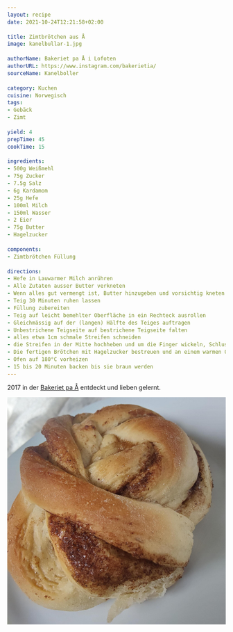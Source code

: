 ```yaml
---
layout: recipe
date: 2021-10-24T12:21:58+02:00

title: Zimtbrötchen aus Å
image: kanelbullar-1.jpg

authorName: Bakeriet pa Å i Lofoten
authorURL: https://www.instagram.com/bakerietia/
sourceName: Kanelboller

category: Kuchen
cuisine: Norwegisch
tags:
- Gebäck
- Zimt

yield: 4
prepTime: 45
cookTime: 15

ingredients:
- 500g Weißmehl
- 75g Zucker
- 7.5g Salz
- 6g Kardamom
- 25g Hefe
- 100ml Milch
- 150ml Wasser
- 2 Eier
- 75g Butter
- Hagelzucker

components:
- Zimtbrötchen Füllung

directions:
- Hefe in Lauwarmer Milch anrühren
- Alle Zutaten ausser Butter verkneten
- Wenn alles gut vermengt ist, Butter hinzugeben und vorsichtig kneten bis es einen elastischen Teig ergibt
- Teig 30 Minuten ruhen lassen
- Füllung zubereiten
- Teig auf leicht bemehlter Oberfläche in ein Rechteck ausrollen
- Gleichmässig auf der (langen) Hälfte des Teiges auftragen
- Unbestrichene Teigseite auf bestrichene Teigseite falten
- alles etwa 1cm schmale Streifen schneiden
- die Streifen in der Mitte hochheben und um die Finger wickeln, Schluss drumherum legen
- Die fertigen Brötchen mit Hagelzucker bestreuen und an einem warmen Ort ruhen lassen, bis sie zur doppelten grösse heranwachsen
- Ofen auf 180°C vorheizen
- 15 bis 20 Minuten backen bis sie braun werden
---
```


2017 in der [Bakeriet pa Å](https://bakeriet-pa-a.business.site/) entdeckt und lieben gelernt.

![](kanelbullar-2.jpg)
